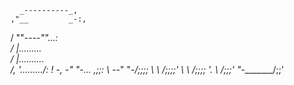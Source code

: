       _----------_,
    ,"__         _-:, 
   /    ""--_--""...:\
  /         |.........\
 /          |..........\
/,         _'_........./:
! -,    _-"   "-_... ,;;:
\   -_-"         "-_/;;;;
 \   \             /;;;;'
  \   \           /;;;;
   '.  \         /;;;'
     "-_\_______/;;'
<!---
ummm74/ummm74 is a ✨ special ✨ repository because its `README.md` (this file) appears on your GitHub profile.
You can click the Preview link to take a look at your changes.
--->
